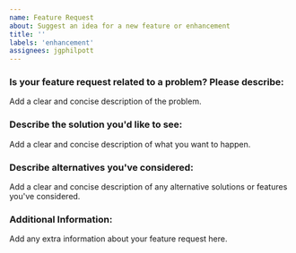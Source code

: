 ```yaml
---
name: Feature Request
about: Suggest an idea for a new feature or enhancement
title: ''
labels: 'enhancement'
assignees: jgphilpott
---
```


### Is your feature request related to a problem? Please describe:

Add a clear and concise description of the problem.

### Describe the solution you'd like to see:

Add a clear and concise description of what you want to happen.

### Describe alternatives you've considered:

Add a clear and concise description of any alternative solutions or features you've considered.

### Additional Information:

Add any extra information about your feature request here.
